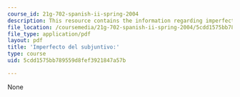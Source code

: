```yaml
---
course_id: 21g-702-spanish-ii-spring-2004
description: This resource contains the information regarding imperfecto del subjuntivo.
file_location: /coursemedia/21g-702-spanish-ii-spring-2004/5cdd1575bb789559d8fef3921847a57b_MIT21G_702S04_37encsta.pdf
file_type: application/pdf
layout: pdf
title: 'Imperfecto del subjuntivo:'
type: course
uid: 5cdd1575bb789559d8fef3921847a57b

---
```

None
